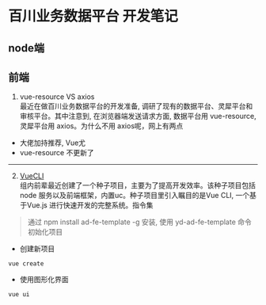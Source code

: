 # 百川业务数据平台  开发笔记

## node端

## 前端
1. vue-resource VS axios  
最近在做百川业务数据平台的开发准备, 调研了现有的数据平台、灵犀平台和审核平台。其中注意到, 在浏览器端发送请求方面, 数据平台用 vue-resource, 灵犀平台用 axios。为什么不用 axios呢，网上有两点
- 大佬加持推荐, Vue尤
- vue-resource 不更新了
***

2. [VueCLI](https://cli.vuejs.org/zh/guide/creating-a-project.html#vue-create)  
组内前辈最近创建了一个种子项目，主要为了提高开发效率。该种子项目包括 node 服务以及前端框架，内置uc。种子项目里引入瞩目的是Vue CLI, 一个基于Vue.js  进行快速开发的完整系统。指令集
> 通过 npm install ad-fe-template -g 安装, 使用 yd-ad-fe-template 命令初始化项目
- 创建新项目
```
vue create
```
- 使用图形化界面
```
vue ui
```
